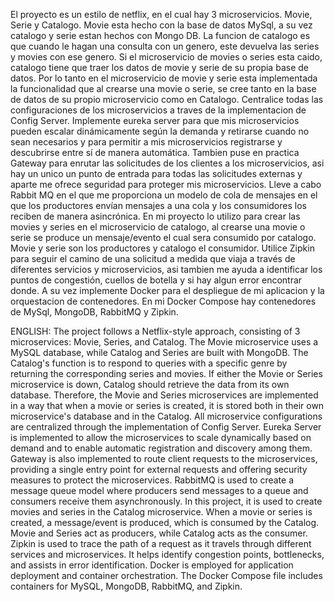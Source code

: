 El proyecto es un estilo de netflix, en el cual hay 3 microservicios. Movie, Serie y Catalogo.
Movie esta hecho con la base de datos MySql, a su vez catalogo y serie estan hechos con Mongo DB.
La funcion de catalogo es que cuando le hagan una consulta con un genero, este devuelva las series y movies con ese genero. Si el microservicio de movies o series esta caido, catalogo tiene que traer los datos de movie y serie de su propia base de datos. Por lo tanto en el microservicio de movie y serie esta implementada la funcionalidad que al crearse una movie o serie, se cree tanto en la base de datos de su propio microservicio como en Catalogo.
Centralice todas las configuraciones de los microservicios a traves de la implementacion de Config Server.
Implemente eureka server para que mis microservicios pueden escalar dinámicamente según la demanda y retirarse cuando no sean necesarios y para permitir a mis microservicios registrarse y descubrirse entre sí de manera automática.
Tambien puse en practica Gateway para enrutar las solicitudes de los clientes a los microservicios, asi hay un unico un punto de entrada para todas las solicitudes externas y aparte me ofrece seguridad para proteger mis microservicios.
Lleve a cabo Rabbit MQ en el que me proporciona un modelo de cola de mensajes en el que los productores envían mensajes a una cola y los consumidores los reciben de manera asincrónica. En mi proyecto lo utilizo para crear las movies y series en el microservicio de catalogo, al crearse una movie o serie se produce un mensaje/evento el cual sera consumido por catalogo. Movie y serie son los productores y catalogo el consumidor.
Utilice Zipkin para seguir el camino de una solicitud a medida que viaja a través de diferentes servicios y microservicios, asi tambien me ayuda a identificar los puntos de congestión, cuellos de botella y si hay algun error encontrar donde.
A su vez implemente Docker para el despliegue de mi aplicacion y la orquestacion de contenedores. En mi Docker Compose hay contenedores de MySql, MongoDB, RabbitMQ y Zipkin.

ENGLISH: 
The project follows a Netflix-style approach, consisting of 3 microservices: Movie, Series, and Catalog.
The Movie microservice uses a MySQL database, while Catalog and Series are built with MongoDB.
The Catalog's function is to respond to queries with a specific genre by returning the corresponding series and movies. If either the Movie or Series microservice is down, Catalog should retrieve the data from its own database. Therefore, the Movie and Series microservices are implemented in a way that when a movie or series is created, it is stored both in their own microservice's database and in the Catalog.
All microservice configurations are centralized through the implementation of Config Server.
Eureka Server is implemented to allow the microservices to scale dynamically based on demand and to enable automatic registration and discovery among them.
Gateway is also implemented to route client requests to the microservices, providing a single entry point for external requests and offering security measures to protect the microservices.
RabbitMQ is used to create a message queue model where producers send messages to a queue and consumers receive them asynchronously. In this project, it is used to create movies and series in the Catalog microservice. When a movie or series is created, a message/event is produced, which is consumed by the Catalog. Movie and Series act as producers, while Catalog acts as the consumer.
Zipkin is used to trace the path of a request as it travels through different services and microservices. It helps identify congestion points, bottlenecks, and assists in error identification.
Docker is employed for application deployment and container orchestration. The Docker Compose file includes containers for MySQL, MongoDB, RabbitMQ, and Zipkin.
